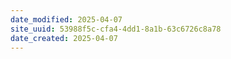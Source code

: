 ```yaml
---
date_modified: 2025-04-07
site_uuid: 53988f5c-cfa4-4dd1-8a1b-63c6726c8a78
date_created: 2025-04-07
---
```


